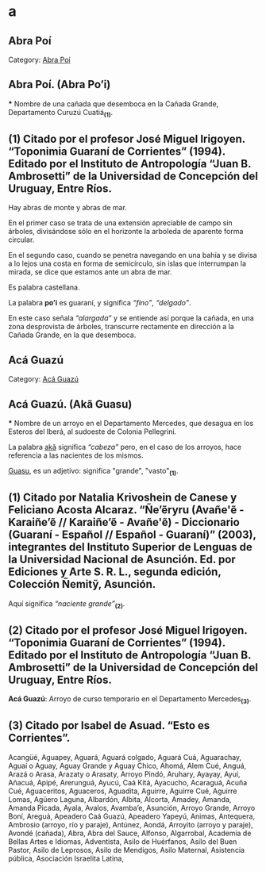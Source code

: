 # a

## Abra Poí

Category: [Abra Poí](http://descubrircorrientes.com.ar/2012/index.php/880-toponimia/a-b-c/abra-poi)

## **Abra Poí**. (Abra Po’i)

**\*** Nombre de una cañada que desemboca en la Cañada Grande, Departamento Curuzú Cuatiá<sub><strong>(1)</strong></sub>.

## **(1)** Citado por el profesor José Miguel Irigoyen. “Toponimia Guaraní de Corrientes” (1994). Editado por el Instituto de Antropología “Juan B. Ambrosetti” de la Universidad de Concepción del Uruguay, Entre Ríos.

Hay abras de monte y abras de mar.

En el primer caso se trata de una extensión apreciable de campo sin árboles, divisándose sólo en el horizonte la arboleda de aparente forma circular.

En el segundo caso, cuando se penetra navegando en una bahía y se divisa a lo lejos una costa en forma de semicírculo, sin islas que interrumpan la mirada, se dice que estamos ante un abra de mar.

Es palabra castellana.

La palabra **po’i** es guaraní, y significa _“_fino_”_, _“_delgado_”_.

En este caso señala _“_alargada_”_ y se entiende así porque la cañada, en una zona desprovista de árboles, transcurre rectamente en dirección a la Cañada Grande, en la que desemboca.

## Acá Guazú

Category: [Acá Guazú](http://descubrircorrientes.com.ar/2012/index.php/881-toponimia/a-b-c/aca-guazu)

## **Acá Guazú**. **(Akã Guasu**)

**\*** Nombre de un arroyo en el Departamento Mercedes, que desagua en los Esteros del Iberá, al sudoeste de Colonia Pellegrini.

La palabra [akã](http://descubrircorrientes.com.ar/2012/index.php/881-toponimia/a-b-c/index.php?option=com_content&view=category&id=599&Itemid=506) significa _“_cabeza_”_ pero, en el caso de los arroyos, hace referencia a las nacientes de los mismos.

[Guasu](http://descubrircorrientes.com.ar/2012/index.php/881-toponimia/a-b-c/index.php?option=com_content&view=category&id=604&Itemid=506), es un adjetivo: significa "grande", "vasto"<sub><strong>(1)</strong></sub>.

## **(1)** Citado por Natalia Krivoshein de Canese y Feliciano Acosta Alcaraz. “Ñe’**ẽ**ryru (Avañe'**ẽ** - Karaiñe’**ẽ** // Karaiñe’**ẽ** - Avañe'**ẽ**) - Diccionario (Guaraní - Español // Español - Guaraní)” (2003), integrantes del Instituto Superior de Lenguas de la Universidad Nacional de Asunción. Ed. por Ediciones y Arte S. R. L., segunda edición, Colección Ñemit**ỹ**, Asunción.

Aquí significa _“_naciente grande_”_<sub><strong>(2)</strong></sub>.

## **(2)** Citado por el profesor José Miguel Irigoyen. “Toponimia Guaraní de Corrientes” (1994). Editado por el Instituto de Antropología “Juan B. Ambrosetti” de la Universidad de Concepción del Uruguay, Entre Ríos.

**Acá Guazú**: Arroyo de curso temporario en el Departamento Mercedes<sub><strong>(3)</strong></sub>.

## **(3)** Citado por Isabel de Asuad. “Esto es Corrientes”.
 
Acangüé, 
Aguapey, 
Aguará, 
Aguará colgado, 
Aguará Cuá, 
Aguarachay, 
Aguaí o Aguay, 
Aguay Grande y Aguay Chico, 
Ahomá, 
Alem Cué, 
Anguá, 
Arazá o Arasa, 
Arazaty o Arasaty, 
Arroyo Pindó, 
Aruhary, 
Ayayay, 
Ayuí, 
Añacuá, 
Apipé, 
Arerunguá, 
Ayucú, 
Caá Kitá, 
Ayacucho, 
Acaraguá, 
Acuña Cué, 
Aguaceritos, 
Aguaceros, 
Aguadita, 
Aguirre, 
Aguirre Cué, 
Aguirre Lomas, 
Agüero Laguna, 
Albardón, 
Albita, 
Alcorta, 
Amadey, 
Amanda, 
Amanda Picada, 
Ayala, 
Avalos, 
Avamba’e, 
Asunción, 
Arroyo Grande, 
Arroyo Boní, 
Areguá, 
Apeadero Caá Guazú, 
Apeadero Yapeyú, 
Animas, 
Antequera, 
Ambrosio (arroyo, río y paraje), 
Antúnez, 
Aondá, 
Arroyito (arroyo y paraje), 
Avondé (cañada), 
Abra, 
Abra del Sauce, 
Alfonso, 
Algarrobal, 
Academia de Bellas Artes e Idiomas, 
Adventista, 
Asilo de Huérfanos, 
Asilo del Buen Pastor, 
Asilo de Leprosos, 
Asilo de Mendigos, 
Asilo Maternal, 
Asistencia pública, 
Asociación Israelita Latina, 